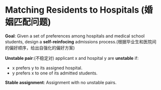 # Matching Residents to Hospitals (婚姻匹配问题)
__Goal__: Given a set of preferences among hospitals and medical school students, design a __self-reinfocing__ admissions process.(根据毕业生和医院间的偏好顺序，给出自强化的偏好方案)

__Unstable pair__:(不稳定对) applicant x and hospital y are __unstable__ if:
- x prefers y to its assigned hospital.
- y prefers x to one of its admitted students.

__Stable assignment__: Assignment with no unstable pairs.

